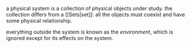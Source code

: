 a physical system is a collection of physical objects under study. the collection differs from a [[Sets|set]]: all the objects must coexist and have some physical relationship. 

everything outside the system is known as the *environment*, which is ignored except for its effects on the system.